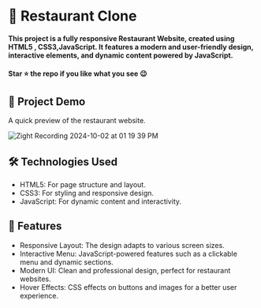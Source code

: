 
<div><h1>🚀 Restaurant Clone</h1></div>
<h4>This project is a fully responsive Restaurant Website, created using HTML5 , CSS3,JavaScript. It features a modern and user-friendly design, interactive elements, and dynamic content powered by JavaScript.</h4>
 <h4>Star ⭐ the repo if you like what you see 😉 </h4>
 <div>
 <h2>📸 Project Demo</h2>
 <p>A quick preview of the restaurant website.</p>

  ![Zight Recording 2024-10-02 at 01 19 39 PM](https://github.com/user-attachments/assets/af501870-bdb9-426a-95ff-2eda3b35ea8b)


<h2>🛠️ Technologies Used</h2>
 <ul>
   <li>HTML5: For page structure and layout.</li>
   <li>CSS3: For styling and responsive design.</li>
   <li>JavaScript: For dynamic content and interactivity.</li>
 </ul>  
 
 <h2>🎨 Features</h2>
 <ul>
   <li>Responsive Layout: The design adapts to various screen sizes.</li>
   <li>Interactive Menu: JavaScript-powered features such as a clickable menu and dynamic sections.</li>
   <li>Modern UI: Clean and professional design, perfect for restaurant websites.</li>
   <li>Hover Effects: CSS effects on buttons and images for a better user experience.</li>
 </ul> 
